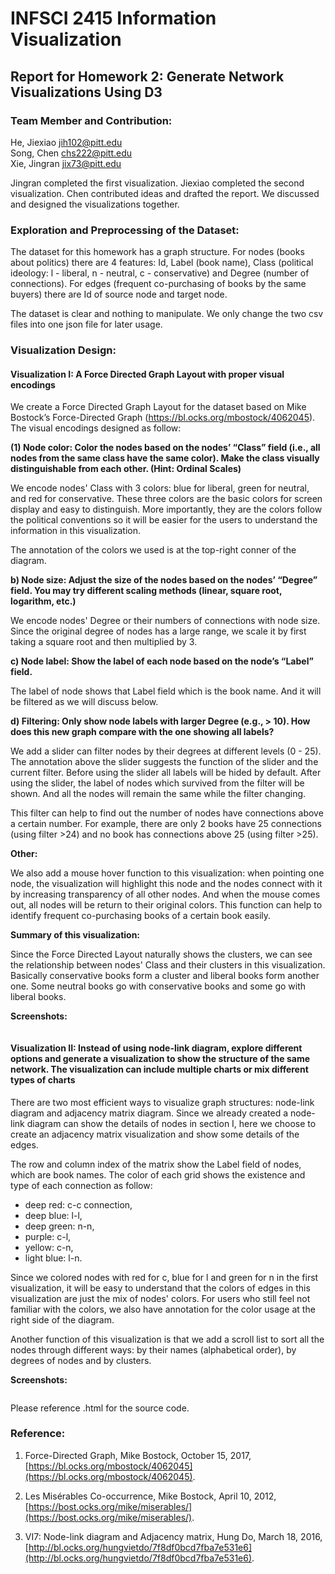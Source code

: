 # INFSCI 2415 Information Visualization
## Report for Homework 2: Generate Network Visualizations Using D3

### Team Member and Contribution:

He, Jiexiao jih102@pitt.edu  
Song, Chen chs222@pitt.edu  
Xie, Jingran jix73@pitt.edu  

Jingran completed the first visualization. Jiexiao completed the second visualization. Chen contributed ideas and drafted the report. We discussed and designed the visualizations together.


### Exploration and Preprocessing of the Dataset:

The dataset for this homework has a graph structure. For nodes (books about politics) there are 4 features: Id, Label (book name), Class (political ideology: l - liberal, n - neutral, c - conservative) and Degree (number of connections). For edges (frequent co-purchasing of books by the same buyers) there are Id of source node and target node.

The dataset is clear and nothing to manipulate. We only change the two csv files into one json file for later usage.


### Visualization Design:

#### Visualization I: A Force Directed Graph Layout with proper visual encodings

We create a Force Directed Graph Layout for the dataset based on Mike Bostock’s Force-Directed Graph (https://bl.ocks.org/mbostock/4062045). The visual encodings designed as follow:

**(1) Node color: Color the nodes based on the nodes’ “Class” field (i.e., all nodes from the same class have the same color). Make the class visually distinguishable from each other. (Hint: Ordinal
Scales)**  

We encode nodes' Class with 3 colors: blue for liberal, green for neutral, and red for conservative. These three colors are the basic colors for screen display and easy to distinguish. More importantly, they are the colors follow the political conventions so it will be easier for the users to understand the information in this visualization.   

The annotation of the colors we used is at the top-right conner of the diagram.

**b) Node size: Adjust the size of the nodes based on the nodes’ “Degree” field. You may try different scaling methods (linear, square root, logarithm, etc.)**  

We encode nodes' Degree or their numbers of connections with node size. Since the original degree of nodes has a large range, we scale it by first taking a square root and then multiplied by 3.    

**c) Node label: Show the label of each node based on the node’s “Label” field.**  

The label of node shows that Label field which is the book name. And it will be filtered as we will discuss below.

**d) Filtering: Only show node labels with larger Degree (e.g., > 10). How does this new graph compare with the one showing all labels?**

We add a slider can filter nodes by their degrees at different levels (0 - 25). The annotation above the slider suggests the function of the slider and the current filter. Before using the slider all labels will be hided by default. After using the slider, the label of nodes which survived from the filter will be shown. And all the nodes will remain the same while the filter changing.   

This filter can help to find out the number of nodes have connections above a certain number. For example, there are only 2 books have 25 connections (using filter >24) and no book has connections above 25 (using filter >25).  

**Other:**

We also add a mouse hover function to this visualization: when pointing one node, the visualization will highlight this node and the nodes connect with it by increasing transparency of all other nodes. And when the mouse comes out, all nodes will be return to their original colors. This function can help to identify frequent co-purchasing books of a certain book easily.

**Summary of this visualization:**

Since the Force Directed Layout naturally shows the clusters, we can see the relationship between nodes' Class and their clusters in this visualization. Basically conservative books form a cluster and liberal books form another one. Some neutral books go with conservative books and some go with liberal books. 

**Screenshots:**

![]()  
![]()  
![]()  


#### Visualization II: Instead of using node-link diagram, explore different options and generate a visualization to show the structure of the same network. The visualization can include multiple charts or mix different types of charts

There are two most efficient ways to visualize graph structures: node-link diagram and adjacency matrix diagram. Since we already created a node-link diagram can show the details of nodes in section I, here we choose to create an adjacency matrix visualization and show some details of the edges.

The row and column index of the matrix show the Label field of nodes, which are book names. The color of each grid shows the existence and type of each connection as follow:   
* deep red: c-c connection,
* deep blue: l-l,
* deep green: n-n,
* purple: c-l,
* yellow: c-n,
* light blue: l-n.  

Since we colored nodes with red for c, blue for l and green for n in the first visualization, it will be easy to understand that the colors of edges in this visualization are just the mix of nodes' colors. For users who still feel not familiar with the colors, we also have annotation for the color usage at the right side of the diagram.

Another function of this visualization is that we add a scroll list to sort all the nodes through different ways: by their names (alphabetical order), by degrees of nodes and by clusters.


**Screenshots:**

![]()  
![]()  
![]()  

Please reference .html for the source code.   


### Reference:

1. Force-Directed Graph, Mike Bostock, October 15, 2017,  [https://bl.ocks.org/mbostock/4062045](https://bl.ocks.org/mbostock/4062045).

2. Les Misérables Co-occurrence, Mike Bostock, April 10, 2012,  [https://bost.ocks.org/mike/miserables/](https://bost.ocks.org/mike/miserables/).

3. VI7: Node-link diagram and Adjacency matrix, Hung Do, March 18, 2016,  [http://bl.ocks.org/hungvietdo/7f8df0bcd7fba7e531e6](http://bl.ocks.org/hungvietdo/7f8df0bcd7fba7e531e6).
